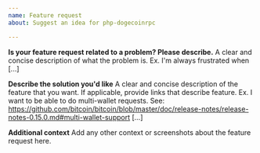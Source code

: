 ```yaml
---
name: Feature request
about: Suggest an idea for php-dogecoinrpc

---
```


**Is your feature request related to a problem? Please describe.**
A clear and concise description of what the problem is. Ex. I'm always frustrated when [...]

**Describe the solution you'd like**
A clear and concise description of the feature that you want. If applicable, provide links that describe feature.
Ex. I want to be able to do multi-wallet requests. See: https://github.com/bitcoin/bitcoin/blob/master/doc/release-notes/release-notes-0.15.0.md#multi-wallet-support [...]

**Additional context**
Add any other context or screenshots about the feature request here.
